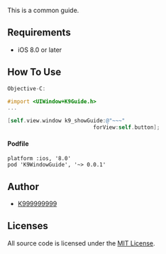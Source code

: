 This is a common guide.

## Requirements

- iOS 8.0 or later

## How To Use

```objective-c
Objective-C:

#import <UIWindow+K9Guide.h>
...

[self.view.window k9_showGuide:@"~~~"
                           forView:self.button];

```

#### Podfile
```
platform :ios, '8.0'
pod 'K9WindowGuide', '~> 0.0.1'
```

## Author
- [K999999999](https://github.com/K999999999)

## Licenses

All source code is licensed under the [MIT License](https://raw.githubusercontent.com/K999999999/K9WindowGuide/master/LICENSE).

